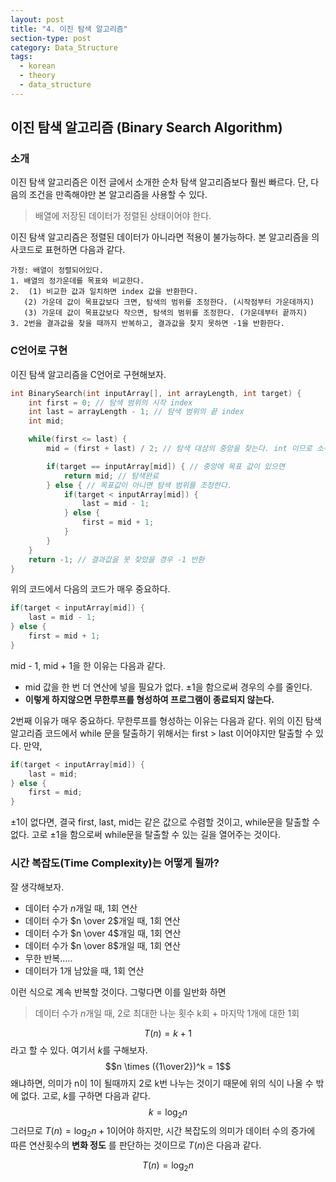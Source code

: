 ```yaml
---
layout: post
title: "4. 이진 탐색 알고리즘"
section-type: post
category: Data_Structure
tags:
  - korean
  - theory
  - data_structure
---
```


## 이진 탐색 알고리즘 (Binary Search Algorithm)

### 소개

이진 탐색 알고리즘은 이전 글에서 소개한 순차 탐색 알고리즘보다 훨씬 빠르다. 단, 다음의 조건을 만족해야만 본 알고리즘을 사용할 수 있다.

> 배열에 저장된 데이터가 정렬된 상태이어야 한다.

이진 탐색 알고리즘은 정렬된 데이터가 아니라면 적용이 불가능하다. 본 알고리즘을 의사코드로 표현하면 다음과 같다.

```
가정: 배열이 정렬되어있다.
1. 배열의 정가운데를 목표와 비교한다.
2.  (1) 비교한 값과 일치하면 index 값을 반환한다.
   (2) 가운데 값이 목표값보다 크면, 탐색의 범위를 조정한다. (시작점부터 가운데까지)
   (3) 가운데 값이 목표값보다 작으면, 탐색의 범위를 조정한다. (가운데부터 끝까지)
3. 2번을 결과값을 찾을 때까지 반복하고, 결과값을 찾지 못하면 -1을 반환한다.
```

### C언어로 구현

이진 탐색 알고리즘을 C언어로 구현해보자.

```C
int BinarySearch(int inputArray[], int arrayLength, int target) {
    int first = 0; // 탐색 범위의 시작 index
    int last = arrayLength - 1; // 탐색 범위의 끝 index
    int mid;

    while(first <= last) {
        mid = (first + last) / 2; // 탐색 대상의 중앙을 찾는다. int 이므로 소수점내림

        if(target == inputArray[mid]) { // 중앙에 목표 값이 있으면
            return mid; // 탐색완료
        } else { // 목표값이 아니면 탐색 범위를 조정한다.
            if(target < inputArray[mid]) {
                last = mid - 1;
            } else {
                first = mid + 1;
            }
        }
    }
    return -1; // 결과값을 못 찾았을 경우 -1 반환
}
```

위의 코드에서 다음의 코드가 매우 중요하다.

```C
if(target < inputArray[mid]) {
    last = mid - 1;
} else {
    first = mid + 1;
}
```

mid - 1, mid + 1을 한 이유는 다음과 같다.

- mid 값을 한 번 더 연산에 넣을 필요가 없다. ±1을 함으로써 경우의 수를 줄인다.
- **이렇게 하지않으면 무한루프를 형성하여 프로그램이 종료되지 않는다.**

2번째 이유가 매우 중요하다. 무한루프를 형성하는 이유는 다음과 같다. 위의 이진 탐색 알고리즘 코드에서 while 문을 탈출하기 위해서는 first > last 이어야지만 탈출할 수 있다. 만약,

```C
if(target < inputArray[mid]) {
    last = mid;
} else {
    first = mid;
}
```

±1이 없다면, 결국 first, last, mid는 같은 값으로 수렴할 것이고, while문을 탈출할 수 없다. 고로 ±1을 함으로써 while문을 탈출할 수 있는 길을 열어주는 것이다.

### 시간 복잡도(Time Complexity)는 어떻게 될까?

잘 생각해보자.

- 데이터 수가 $n$개일 때, 1회 연산
- 데이터 수가 $n \over 2$개일 때, 1회 연산
- 데이터 수가 $n \over 4$개일 때, 1회 연산
- 데이터 수가 $n \over 8$개일 때, 1회 연산
- 무한 반복.....
- 데이터가 1개 남았을 때, 1회 연산

이런 식으로 계속 반복할 것이다. 그렇다면 이를 일반화 하면

> 데이터 수가 $n$개일 때, 2로 최대한 나눈 횟수 k회 + 마지막 1개에 대한 1회

$$T(n) = k + 1$$라고 할 수 있다. 여기서 $k$를 구해보자.
$$n \times ({1\over2})^k = 1$$왜냐하면, 의미가 n이 1이 될때까지 2로 k번 나누는 것이기 때문에 위의 식이 나올 수 밖에 없다.
고로, $k$를 구하면 다음과 같다.
$$k = \log_2 n$$그러므로 $T(n) = \log_2 n + 1$이어야 하지만, 시간 복잡도의 의미가 데이터 수의 증가에 따른 연산횟수의 **변화 정도** 를 판단하는 것이므로 $T(n)$은 다음과 같다.

$$
T(n) = \log_2 n
$$
